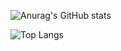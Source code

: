 ![Anurag's GitHub stats](https://github-readme-stats.vercel.app/api?username=iamDvz&count_private=true&show_icons=true&&bg_color=90,ef2388,ffd6b9)

![Top Langs](https://github-readme-stats.vercel.app/api/top-langs/?username=iamDvz&count_private=true&layout=compact)
